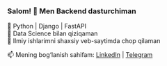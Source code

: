 
### Salom! 👋 Men Backend dasturchiman  
🔹 Python | Django | FastAPI  
🔹 Data Science bilan qiziqaman  
🔹 Ilmiy ishlarimni shaxsiy veb-saytimda chop qilaman  

📫 Mening bog‘lanish sahifam: [LinkedIn](https://linkedin.com/in/yourprofile) | [Telegram](https://t.me/yourusername)  
